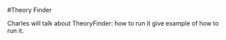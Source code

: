 #Theory Finder

Charles will talk about TheoryFinder:
  how to run it
  give example of how to run it.